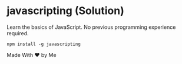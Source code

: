 <h1>javascripting (Solution)</h1>
<p>Learn the basics of JavaScript. No previous programming experience required.</p>
<code>npm install -g javascripting</code>
<p>Made With &#x2764; by Me</p>